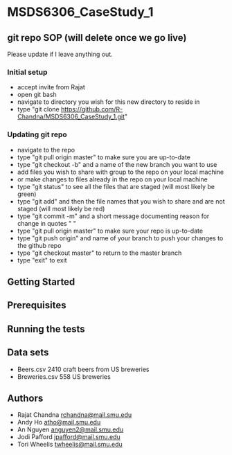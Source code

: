 # MSDS6306_CaseStudy_1

## git repo SOP (will delete once we go live)
Please update if I leave anything out.

### Initial setup
* accept invite from Rajat
* open git bash
* navigate to directory you wish for this new directory to reside in
* type "git clone https://github.com/R-Chandna/MSDS6306_CaseStudy_1.git"

### Updating git repo
* navigate to the repo
* type "git pull origin master" to make sure you are up-to-date
* type "git checkout -b" and a name of the new branch you want to use
* add files you wish to share with group to the repo on your local machine
* or make changes to files already in the repo on your local machine
* type "git status" to see all the files that are staged (will most likely be green)
* type "git add" and then the file names that you wish to share and are not staged (will most likely be red)
* type "git commit -m" and a short message documenting reason for change in quotes " "
* type "git pull origin master" to make sure your repo is up-to-date
* type "git push origin" and name of your branch to push your changes to the github repo
* type "git checkout master" to return to the master branch
* type "exit" to exit

## Getting Started


## Prerequisites


## Running the tests


## Data sets
* Beers.csv 2410 craft beers from US breweries
* Breweries.csv 558 US breweries

## Authors
* Rajat Chandna
  rchandna@mail.smu.edu
* Andy Ho
  atho@mail.smu.edu
* An Nguyen
  anguyen2@mail.smu.edu
* Jodi Pafford
  jpafford@mail.smu.edu
* Tori Wheelis
  twheelis@mail.smu.edu
